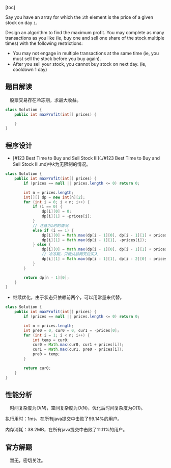 [toc]

Say you have an array for which the `i`th element is the price of a given stock on day `i`.

Design an algorithm to find the maximum profit. You may complete as many transactions as you like (ie, buy one and sell one share of the stock multiple times) with the following restrictions:

* You may not engage in multiple transactions at the same time (ie, you must sell the stock before you buy again).
* After you sell your stock, you cannot buy stock on next day. (ie, cooldown 1 day)



## 题目解读

&emsp;股票交易存在冷冻期，求最大收益。

```java
class Solution {
    public int maxProfit(int[] prices) {

    }
}
```

## 程序设计

* [#123 Best Time to Buy and Sell Stock III](./#123 Best Time to Buy and Sell Stock III.md)中$k$为无限制的情况。

```java
class Solution {
    public int maxProfit(int[] prices) {
        if (prices == null || prices.length <= 0) return 0;

        int n = prices.length;
        int[][] dp = new int[n][2];
        for (int i = 0; i < n; i++) {
            if (i == 0) {
                dp[i][0] = 0;
                dp[i][1] = -prices[i];
            }
            // 注意为1时的情况
            else if (i == 1) {
                dp[i][0] = Math.max(dp[i - 1][0], dp[i - 1][1] + prices[i]);
                dp[i][1] = Math.max(dp[i - 1][1], -prices[i]);
            } else {
                dp[i][0] = Math.max(dp[i - 1][0], dp[i - 1][1] + prices[i]);
                // 冷冻期，只能从前两天后买入
                dp[i][1] = Math.max(dp[i - 1][1], dp[i - 2][0] - prices[i]);
            }
        }

        return dp[n - 1][0]; 
    }
}
```

* 继续优化，由于状态只依赖前两个，可以用常量来代替。

```java
class Solution {
    public int maxProfit(int[] prices) {
        if (prices == null || prices.length <= 0) return 0;

        int n = prices.length;
        int pre0 = 0, cur0 = 0, cur1 = -prices[0];
        for (int i = 1; i < n; i++) {
            int temp = cur0;
            cur0 = Math.max(cur0, cur1 + prices[i]);
            cur1 = Math.max(cur1, pre0 - prices[i]);
            pre0 = temp;
        }

        return cur0; 
    }
}
```

## 性能分析

&emsp;时间复杂度为$O(N)$，空间复杂度为$O(N)$，优化后时间复杂度为$O(1)$。

执行用时：1ms，在所有java提交中击败了99.14%的用户。

内存消耗：38.2MB，在所有java提交中击败了11.11%的用户。

## 官方解题

&emsp;暂无，密切关注。